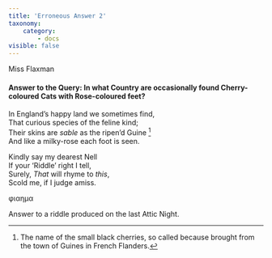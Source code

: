 ```yaml
---
title: 'Erroneous Answer 2'
taxonomy:
    category:
        - docs
visible: false
---
```


<div class="author">Miss Flaxman</div>

#### Answer to the Query: In what Country are occasionally found Cherry-coloured Cats with Rose-coloured feet?

In England’s happy land we sometimes find,  
That curious species of the feline kind;  
Their skins are *sable* as the ripen’d Guine [^1]  
And like a milky-rose each foot is seen.  

Kindly say my dearest Nell  
If your ‘Riddle’ right I tell,  
Surely, *That* will rhyme to *this*,  
Scold me, if I judge amiss.  

φιαημα

Answer to a riddle produced on the last Attic Night.

[^1]: The name of the small black cherries, so called because brought from the town of Guines in French Flanders.